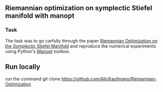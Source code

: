 ## Riemannian optimization on symplectic Stiefel manifold with manopt

### Task
The task was to go carfully through the paper [Riemannian Optimization on the Symplectic Stiefel Manifold](https://arxiv.org/abs/2006.15226) and reproduce the numerical experiments using Python's [Manopt](https://www.manopt.org/) toolbox.

## Run locally
run the command git clone
  https://github.com/AlicKaufmann/Riemannian-Optimization
